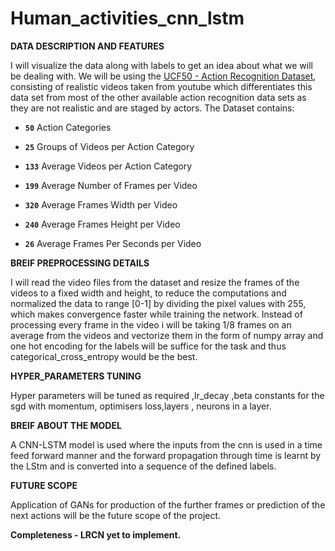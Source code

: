 # Human_activities_cnn_lstm

**DATA DESCRIPTION AND FEATURES**

 I will visualize the data along with labels to get an idea about what we will be dealing with. We will be using the [UCF50 - Action Recognition Dataset](https://www.crcv.ucf.edu/data/UCF50.php), consisting of realistic videos taken from youtube which differentiates this data set from most of the other available action recognition data sets as they are not realistic and are staged by actors. The Dataset contains:

*   **`50`** Action Categories

*   **`25`** Groups of Videos per Action Category

*   **`133`** Average Videos per Action Category

*   **`199`** Average Number of Frames per Video

*   **`320`** Average Frames Width per Video

*   **`240`** Average Frames Height per Video

*   **`26`** Average Frames Per Seconds per Video

**BREIF PREPROCESSING DETAILS**

I will read the video files from the dataset and resize the frames of the videos to a fixed width and height, to reduce the computations and normalized the data to range [0-1] by dividing the pixel values with 255, which makes convergence faster while training the network.
Instead of processing every frame in the video i will be taking 1/8 frames on an average from the videos and vectorize them in the form of numpy array and 
one hot encoding for the labels will be suffice for the task and thus categorical_cross_entropy would be the best.


**HYPER_PARAMETERS TUNING**

Hyper parameters will be tuned as required ,lr_decay ,beta constants for the sgd with momentum, optimisers loss,layers , neurons in a layer.

**BREIF ABOUT THE MODEL**

A CNN-LSTM model is used where the inputs  from the  cnn is used in a time feed forward manner and the forward propagation through time is learnt by the LStm and is converted into a sequence of the defined labels.

**FUTURE SCOPE**

Application of GANs for production of the further frames  or prediction of the next actions will be the future scope of the project.


**Completeness - LRCN yet to implement.**
